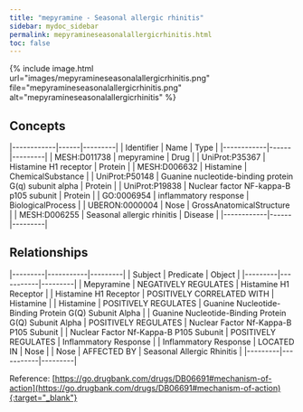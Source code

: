 ```yaml
---
title: "mepyramine - Seasonal allergic rhinitis"
sidebar: mydoc_sidebar
permalink: mepyramineseasonalallergicrhinitis.html
toc: false 
---
```


{% include image.html url="images/mepyramineseasonalallergicrhinitis.png" file="mepyramineseasonalallergicrhinitis.png" alt="mepyramineseasonalallergicrhinitis" %}

## Concepts

|------------|------|---------|
| Identifier | Name | Type    |
|------------|------|---------|
| MESH:D011738 | mepyramine | Drug |
| UniProt:P35367 | Histamine H1 receptor | Protein |
| MESH:D006632 | Histamine | ChemicalSubstance |
| UniProt:P50148 | Guanine nucleotide-binding protein G(q) subunit alpha | Protein |
| UniProt:P19838 | Nuclear factor NF-kappa-B p105 subunit | Protein |
| GO:0006954 | inflammatory response | BiologicalProcess |
| UBERON:0000004 | Nose | GrossAnatomicalStructure |
| MESH:D006255 | Seasonal allergic rhinitis | Disease |
|------------|------|---------|

## Relationships

|---------|-----------|---------|
| Subject | Predicate | Object  |
|---------|-----------|---------|
| Mepyramine | NEGATIVELY REGULATES | Histamine H1 Receptor |
| Histamine H1 Receptor | POSITIVELY CORRELATED WITH | Histamine |
| Histamine | POSITIVELY REGULATES | Guanine Nucleotide-Binding Protein G(Q) Subunit Alpha |
| Guanine Nucleotide-Binding Protein G(Q) Subunit Alpha | POSITIVELY REGULATES | Nuclear Factor Nf-Kappa-B P105 Subunit |
| Nuclear Factor Nf-Kappa-B P105 Subunit | POSITIVELY REGULATES | Inflammatory Response |
| Inflammatory Response | LOCATED IN | Nose |
| Nose | AFFECTED BY | Seasonal Allergic Rhinitis |
|---------|-----------|---------|

Reference: [https://go.drugbank.com/drugs/DB06691#mechanism-of-action](https://go.drugbank.com/drugs/DB06691#mechanism-of-action){:target="_blank"}